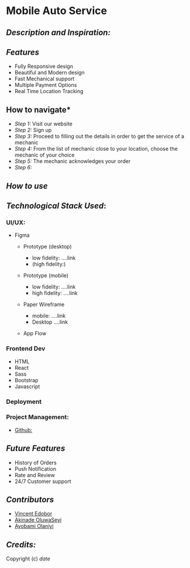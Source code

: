 # Mobile Auto Service

<!-- ## *Table of Content*
- Description and Inspiration
- Tech Stack Used
- Design Images
- Features
- How to use
- How to navigate
- Future Features
- Contributors
- Credit -->

## *Description and Inspiration:*


## *Features*
- Fully Responsive design
- Beautiful and Modern design
- Fast Mechanical support
- Multiple Payment Options
- Real Time Location Tracking


## How to navigate*
- *Step 1:* Visit our website
- *Step 2:* Sign up
- *Step 3:* Proceed to filling out the details in order to get the service of a mechanic
- *Step 4:* From the list of mechanic close to your location, choose the mechanic of your choice
- *Step 5:* The mechanic acknowledges your order
- *Step 6:*  

## *How to use*



## *Technological Stack Used*:
### UI/UX:
- Figma
    - Prototype (desktop) 
        - low fidelity: ....link
        - (high fidelity:)  
    - Prototype (mobile)
        - low fidelity: ....link
        - high fidelity: ....link

    - Paper Wireframe 
        - mobile: ....link
        - Desktop ....link
    - App Flow

### Frontend Dev
- HTML
- React
- Sass
- Bootstrap
- Javascript


### Deployment


### Project Management:

- [Github:](https://github.com/Mobile-Auto-Service/-MAS-)


## *Future Features*
- History of Orders
- Push Notification
- Rate and Review
- 24/7 Customer support 


## *Contributors*
- [Vincent Edobor]()
- [Akinade OluwaSeyi]()
- [Ayobami Olaniyi](https://github.com/Egregiuss)

## *Credits:*


Copyright (c) _date_







